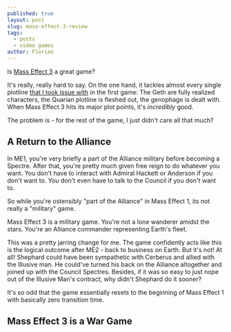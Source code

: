 ```yaml
---
published: true
layout: post
slug: mass-effect-3-review
tags:
  - posts
  - video games
author: Florian
---
```


Is [Mass Effect 3](https://en.wikipedia.org/wiki/Mass_Effect_3) a great game? 

It's really, really hard to say. On the one hand, it tackles almost every single plotline [that I took issue with](https://floverfelt.org/posts/mass-effect-review) in the first game: The Geth are fully realized characters, the Quarian plotline is fleshed out, the genophage is dealt with. When Mass Effect 3 hits its major plot points, it's *incredibly* good. 

The problem is - for the rest of the game, I just didn't care all that much?

## A Return to the Alliance

In ME1, you're very briefly a part of the Alliance military before becoming a Spectre. After that, you're pretty much given free reign to do whatever you want. You don't have to interact with Admiral Hackett or Anderson if you don't want to. You don't even have to talk to the Council if you don't want to.

So while you're ostensibly "part of the Alliance" in Mass Effect 1, its not really a "military" game.

Mass Effect 3 is a military game. You're not a lone wanderer amidst the stars. You're an Alliance commander representing Earth's fleet.

This was a pretty jarring change for me. The game confidently acts like this is the logical outcome after ME2 - back to business on Earth. But it's not! At all! Shephard could have been sympathetic with Cerberus and allied with the Illusive man. He could've turned his back on the Alliance altogether and joined up with the Council Spectres. Besides, if it was so easy to just nope out of the Illusive Man's contract, why didn't Shephard do it sooner?

It's so odd that the game essentially resets to the beginning of Mass Effect 1 with basically zero transition time.

## Mass Effect 3 is a War Game


